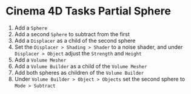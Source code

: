 # Cinema 4D Tasks Partial Sphere

1. Add a `Sphere`
2. Add a second `Sphere` to subtract from the first
3. Add a `Displacer` as a child of the second sphere
4. Set the `Displacer > Shading > Shader` to a noise shader, and under `Displacer > Object` adjust the `Strength` and `Height`
5. Add a `Volume Mesher`
6. Add a `Volume Builder` as a child of the `Volume Mesher`
7. Add both spheres as children of the `Volume Builder`
8. Under `Volume Builder > Object > Objects` set the second sphere to `Mode > Subtract`